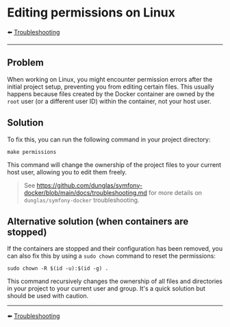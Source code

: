 # Editing permissions on Linux

⬅️ [Troubleshooting](../troubleshooting.md)

---

## Problem

When working on Linux, you might encounter permission errors after the initial project setup, preventing you from editing certain files. This usually happens because files created by the Docker container are owned by the `root` user (or a different user ID) within the container, not your host user.

## Solution

To fix this, you can run the following command in your project directory:

```shell
make permissions
```

This command will change the ownership of the project files to your current host user, allowing you to edit them freely.

> See https://github.com/dunglas/symfony-docker/blob/main/docs/troubleshooting.md for more details on `dunglas/symfony-docker` troubleshooting.

## Alternative solution (when containers are stopped)

If the containers are stopped and their configuration has been removed, you can also fix this by using a `sudo chown` command to reset the permissions:

```shell
sudo chown -R $(id -u):$(id -g) .
```

This command recursively changes the ownership of all files and directories in your project to your current user and group. It's a quick solution but should be used with caution.

---

⬅️ [Troubleshooting](../troubleshooting.md)
